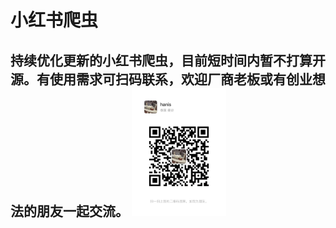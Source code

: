 # 小红书爬虫
持续优化更新的小红书爬虫，目前短时间内暂不打算开源。有使用需求可扫码联系，欢迎厂商老板或有创业想法的朋友一起交流。
<img decoding="async" src="https://github.com/h88z/XiaoHongShu_Spiders/blob/main/wechat.jpg" width="30%">
---
